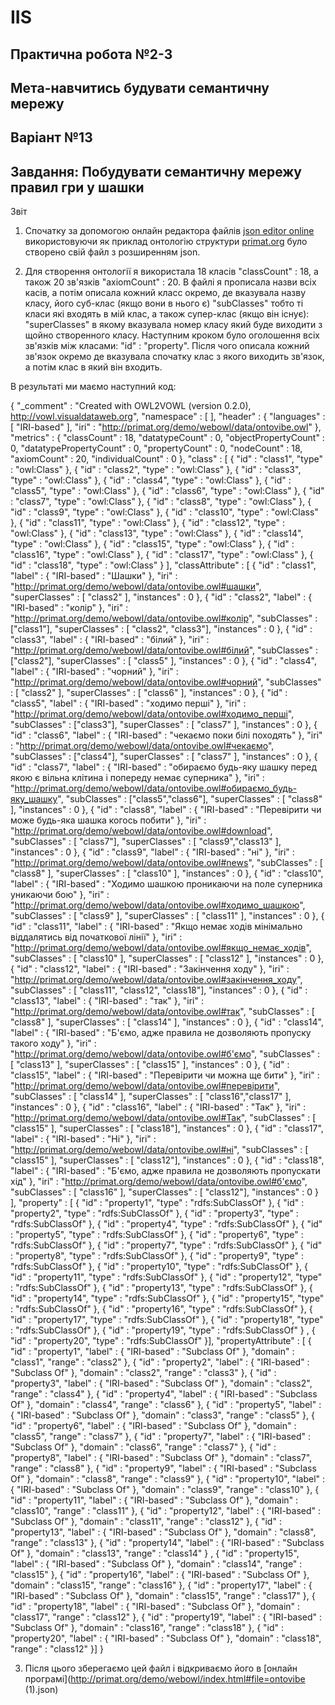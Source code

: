 # IIS
## Практична робота №2-3
## Мета-навчитись будувати семантичну мережу
## Варіант №13
## Завдання: Побудувати семантичну мережу правил гри у шашки
Звіт

1. Спочатку за допомогою онлайн редактора файлів [json editor online](http://www.jsoneditoronline.org/?id=94fdd7a32e99cbce3c24d301637a0362) використовуючи як приклад онтологію структури [primat.org](http://primat.org/demo/webowl/index.html#ontovibe) було створено свій файл з розширенням
json.

2. Для створення онтології я використала 18 класів "classCount" : 18, а також 20 зв'язків "axiomCount" : 20. В файлі я прописала назви всіх касів, а потім описала кожний класс окремо, де вказувала назву класу, його суб-клас (якщо вони в нього є) "subClasses" 
тобто ті класи які входять в мій клас, а також супер-клас (якщо він існує): "superClasses" в якому вказувала номер класу який буде виходити з щойно створенного класу.
Наступним кроком було оголошення всіх зв'язків між класами: "id" : "property". Після чого описала кожний зв'язок окремо де вказувала спочатку клас з якого виходить зв'язок, а потім клас в який він входить.

В результаті ми маємо наступний код:

{
  "_comment" : "Created with OWL2VOWL (version 0.2.0), http://vowl.visualdataweb.org",
  "namespace" : [ ],
  "header" : {
    "languages" : [ "IRI-based" ],
    "iri" : "http://primat.org/demo/webowl/data/ontovibe.owl"
  },
    "metrics" : {
    "classCount" : 18,
    "datatypeCount" : 0,
    "objectPropertyCount" : 0,
    "datatypePropertyCount" : 0,
    "propertyCount" : 0,
    "nodeCount" : 18,
    "axiomCount" : 20,
    "individualCount" : 0
  },
  "class" : [ {
    "id" : "class1",
    "type" : "owl:Class"
  }, {
    "id" : "class2",
    "type" : "owl:Class"
  }, {
    "id" : "class3",
    "type" : "owl:Class"
  }, {
    "id" : "class4",
    "type" : "owl:Class"
  }, {
    "id" : "class5",
    "type" : "owl:Class"
  }, {
    "id" : "class6",
    "type" : "owl:Class"
  }, {
    "id" : "class7",
    "type" : "owl:Class"
  }, {
    "id" : "class8",
    "type" : "owl:Class"
  }, {
    "id" : "class9",
    "type" : "owl:Class"
  }, {
    "id" : "class10",
    "type" : "owl:Class"
  }, {
    "id" : "class11",
    "type" : "owl:Class"
  }, {
    "id" : "class12",
    "type" : "owl:Class"
  }, {
    "id" : "class13",
    "type" : "owl:Class"
  }, {
    "id" : "class14",
    "type" : "owl:Class"
  }, {
    "id" : "class15",
    "type" : "owl:Class"
  }, {
    "id" : "class16",
    "type" : "owl:Class"
  }, {
    "id" : "class17",
    "type" : "owl:Class"
  }, {
    "id" : "class18",
    "type" : "owl:Class"
  } ],
  "classAttribute" : [ {
    "id" : "class1",
    "label" : {
      "IRI-based" : "Шашки"
    },
    "iri" : "http://primat.org/demo/webowl/data/ontovibe.owl#шашки",
    "superClasses" : [ "class2" ],
    "instances" : 0
  }, {
    "id" : "class2",
    "label" : {
      "IRI-based" : "колір"
    },
    "iri" : "http://primat.org/demo/webowl/data/ontovibe.owl#колір",
    "subClasses" : ["class1"],
    "superClasses" : [ "class2", "class3"],
    "instances" : 0
  }, {
    "id" : "class3",
    "label" : {
      "IRI-based" : "білий"
    },
    "iri" : "http://primat.org/demo/webowl/data/ontovibe.owl#білий",
    "subClasses" : ["class2"],
    "superClasses" : [ "class5" ],
    "instances" : 0
  }, {
    "id" : "class4",
    "label" : {
      "IRI-based" : "чорний"
    },
    "iri" : "http://primat.org/demo/webowl/data/ontovibe.owl#чорний",
    "subClasses" : [ "class2" ],
    "superClasses" : [ "class6" ],
    "instances" : 0
  }, {
    "id" : "class5",
    "label" : {
      "IRI-based" : "ходимо перші"
    },
    "iri" : "http://primat.org/demo/webowl/data/ontovibe.owl#ходимо_перші",
    "subClasses" : ["class3"],
    "superClasses" : [ "class7" ],
    "instances" : 0
  }, {
    "id" : "class6",
    "label" : {
      "IRI-based" : "чекаємо поки білі походять"
    },
    "iri" : "http://primat.org/demo/webowl/data/ontovibe.owl#чекаємо",
    "subClasses" : ["class4"],
    "superClasses" : [ "class7" ],
    "instances" : 0
  }, {
    "id" : "class7",
    "label" : {
      "IRI-based" : "обираємо будь-яку шашку перед якою є вільна клітина і попереду немає суперника"
    },
    "iri" : "http://primat.org/demo/webowl/data/ontovibe.owl#обираємо_будь-яку_шашку",
    "subClasses" : ["class5","class6"],
    "superClasses" : [ "class8" ],
    "instances" : 0
  }, {
    "id" : "class8",
    "label" : {
      "IRI-based" : "Перевірити чи може будь-яка шашка  когось побити"
    },
    "iri" : "http://primat.org/demo/webowl/data/ontovibe.owl#download",
    "subClasses" : [ "class7"],
    "superClasses" : [ "class9","class13" ],
    "instances" : 0
  }, {
    "id" : "class9",
    "label" : {
      "IRI-based" : "ні"
    },
    "iri" : "http://primat.org/demo/webowl/data/ontovibe.owl#news",
    "subClasses" : [  "class8" ],
    "superClasses" : [ "class10" ],
    "instances" : 0
  }, {
    "id" : "class10",
    "label" : {
      "IRI-based" : "Ходимо шашкою проникаючи на поле суперника уникаючи бою"
    },
    "iri" : "http://primat.org/demo/webowl/data/ontovibe.owl#ходимо_шашкою",
    "subClasses" : [  "class9" ],
    "superClasses" : [ "class11" ],
    "instances" : 0
  }, {
    "id" : "class11",
    "label" : {
      "IRI-based" : "Якщо немає ходів мінімально віддалятись від початкової лінії"
    },
    "iri" : "http://primat.org/demo/webowl/data/ontovibe.owl#якщо_немає_ходів",
    "subClasses" : [ "class10" ],
    "superClasses" : [ "class12" ],
    "instances" : 0
  }, {
    "id" : "class12",
    "label" : {
      "IRI-based" : "Закінчення ходу"
    },
    "iri" : "http://primat.org/demo/webowl/data/ontovibe.owl#закінчення_ходу",
    "subClasses" : [ "class11", "class12", "class18"],
    "instances" : 0
  }, {
    "id" : "class13",
    "label" : {
      "IRI-based" : "так"
    },
    "iri" : "http://primat.org/demo/webowl/data/ontovibe.owl#так",
    "subClasses" : [  "class8" ],
    "superClasses" : [ "class14" ],
    "instances" : 0
  }, {
    "id" : "class14",
    "label" : {
      "IRI-based" : "Б'ємо, адже правила не дозволяють пропуску такого ходу"
    },
    "iri" : "http://primat.org/demo/webowl/data/ontovibe.owl#б'ємо",
    "subClasses" : [  "class13" ],
    "superClasses" : [ "class15" ],
    "instances" : 0
  }, {
    "id" : "class15",
    "label" : {
      "IRI-based" : "Перевірити чи можна ще бити"
    },
    "iri" : "http://primat.org/demo/webowl/data/ontovibe.owl#перевірити",
    "subClasses" : [  "class14" ],
    "superClasses" : [ "class16","class17" ],
    "instances" : 0
  }, {
    "id" : "class16",
    "label" : {
      "IRI-based" : "Так"
    },
    "iri" : "http://primat.org/demo/webowl/data/ontovibe.owl#Так",
    "subClasses" : [  "class15" ],
    "superClasses" : [ "class18"],
    "instances" : 0
  }, {
    "id" : "class17",
    "label" : {
      "IRI-based" : "Ні"
    },
    "iri" : "http://primat.org/demo/webowl/data/ontovibe.owl#ні",
    "subClasses" : [  "class15" ],
    "superClasses" : [ "class12"],
    "instances" : 0
  }, {
    "id" : "class18",
    "label" : {
      "IRI-based" : "Б'ємо, адже правила не дозволяють пропускати хід"
    },
    "iri" : "http://primat.org/demo/webowl/data/ontovibe.owl#б'ємо",
    "subClasses" : [  "class16" ],
    "superClasses" : [ "class12"],
    "instances" : 0
  } ],
  "property" : [ {
    "id" : "property1",
    "type" : "rdfs:SubClassOf"
  }, {
    "id" : "property2",
    "type" : "rdfs:SubClassOf"
  }, {
    "id" : "property3",
    "type" : "rdfs:SubClassOf"
  }, {
    "id" : "property4",
    "type" : "rdfs:SubClassOf"
  }, {
    "id" : "property5",
    "type" : "rdfs:SubClassOf"
  }, {
    "id" : "property6",
    "type" : "rdfs:SubClassOf"
  }, {
    "id" : "property7",
    "type" : "rdfs:SubClassOf"
  }, {
    "id" : "property8",
    "type" : "rdfs:SubClassOf"
  }, {
    "id" : "property9",
    "type" : "rdfs:SubClassOf"
  }, {
    "id" : "property10",
    "type" : "rdfs:SubClassOf"
  }, {
    "id" : "property11",
    "type" : "rdfs:SubClassOf"
  }, {
    "id" : "property12",
    "type" : "rdfs:SubClassOf"
  }, {
    "id" : "property13",
    "type" : "rdfs:SubClassOf"
  }, {
    "id" : "property14",
    "type" : "rdfs:SubClassOf"
  }, {
    "id" : "property15",
    "type" : "rdfs:SubClassOf"
  }, {
    "id" : "property16",
    "type" : "rdfs:SubClassOf"
  }, {
    "id" : "property17",
    "type" : "rdfs:SubClassOf"
  }, {
    "id" : "property18",
    "type" : "rdfs:SubClassOf"
  }, {
    "id" : "property19",
    "type" : "rdfs:SubClassOf"
  } , {
    "id" : "property20",
    "type" : "rdfs:SubClassOf"
  }],
  "propertyAttribute" : [ {
    "id" : "property1",
    "label" : {
      "IRI-based" : "Subclass Of"
    },
    "domain" : "class1",
    "range" : "class2"
  }, {
    "id" : "property2",
    "label" : {
      "IRI-based" : "Subclass Of"
    },
    "domain" : "class2",
    "range" : "class3"
  }, {
    "id" : "property3",
    "label" : {
      "IRI-based" : "Subclass Of"
    },
    "domain" : "class2",
    "range" : "class4"
  }, {
    "id" : "property4",
    "label" : {
      "IRI-based" : "Subclass Of"
    },
    "domain" : "class4",
    "range" : "class6"
  }, {
    "id" : "property5",
    "label" : {
      "IRI-based" : "Subclass Of"
    },
    "domain" : "class3",
    "range" : "class5"
  }, {
    "id" : "property6",
    "label" : {
      "IRI-based" : "Subclass Of"
    },
    "domain" : "class5",
    "range" : "class7"
  }, {
    "id" : "property7",
    "label" : {
      "IRI-based" : "Subclass Of"
    },
    "domain" : "class6",
    "range" : "class7"
  }, {
    "id" : "property8",
    "label" : {
      "IRI-based" : "Subclass Of"
    },
    "domain" : "class7",
    "range" : "class8"
  }, {
    "id" : "property9",
    "label" : {
      "IRI-based" : "Subclass Of"
    },
    "domain" : "class8",
    "range" : "class9"
  }, {
    "id" : "property10",
    "label" : {
      "IRI-based" : "Subclass Of"
    },
    "domain" : "class9",
    "range" : "class10"
  }, {
    "id" : "property11",
    "label" : {
      "IRI-based" : "Subclass Of"
    },
    "domain" : "class10",
    "range" : "class11"
  }, {
    "id" : "property12",
    "label" : {
      "IRI-based" : "Subclass Of"
    },
    "domain" : "class11",
    "range" : "class12"
  }, {
    "id" : "property13",
    "label" : {
      "IRI-based" : "Subclass Of"
    },
    "domain" : "class8",
    "range" : "class13"
  }, {
    "id" : "property14",
    "label" : {
      "IRI-based" : "Subclass Of"
    },
    "domain" : "class13",
    "range" : "class14"
  } , {
    "id" : "property15",
    "label" : {
      "IRI-based" : "Subclass Of"
    },
    "domain" : "class14",
    "range" : "class15"
  }, {
    "id" : "property16",
    "label" : {
      "IRI-based" : "Subclass Of"
    },
    "domain" : "class15",
    "range" : "class16"
  }, {
    "id" : "property17",
    "label" : {
      "IRI-based" : "Subclass Of"
    },
    "domain" : "class15",
    "range" : "class17"
  }, {
    "id" : "property18",
    "label" : {
      "IRI-based" : "Subclass Of"
    },
    "domain" : "class17",
    "range" : "class12"
  }, {
    "id" : "property19",
    "label" : {
      "IRI-based" : "Subclass Of"
    },
    "domain" : "class16",
    "range" : "class18"
  }, {
    "id" : "property20",
    "label" : {
      "IRI-based" : "Subclass Of"
    },
    "domain" : "class18",
    "range" : "class12"
  }]
}

3. Після цього зберегаємо цей файл і відкриваємо його в [онлайн програмі](http://primat.org/demo/webowl/index.html#file=ontovibe (1).json)
